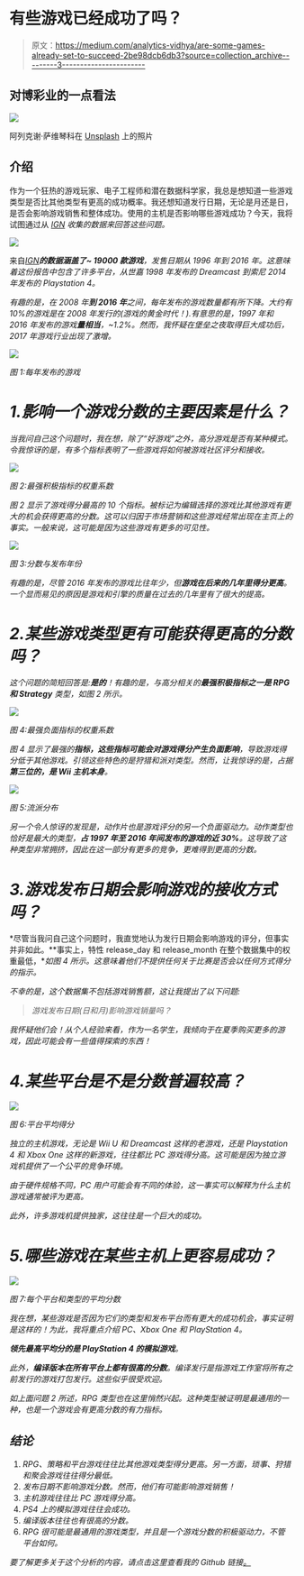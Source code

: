 # 有些游戏已经成功了吗？

> 原文：<https://medium.com/analytics-vidhya/are-some-games-already-set-to-succeed-2be98dcb6db3?source=collection_archive---------3----------------------->

## 对博彩业的一点看法

![](img/4014fc8d1f492784b10b52a0acffcfda.png)

阿列克谢·萨维琴科在 [Unsplash](https://unsplash.com?utm_source=medium&utm_medium=referral) 上的照片

## 介绍

作为一个狂热的游戏玩家、电子工程师和潜在数据科学家，我总是想知道一些游戏类型是否比其他类型有更高的成功概率。我还想知道发行日期，无论是月还是日，是否会影响游戏销售和整体成功。使用的主机是否影响哪些游戏成功？今天，我将试图通过从 [*IGN*](https://ca.ign.com/) *收集的数据来回答这些问题。*

![](img/52ce114f66b9c699f866765eeff2d869.png)

来自[*IGN*](https://ca.ign.com/)***的数据涵盖了~ 19000 款游戏**，发售日期从 1996 年到 2016 年。这意味着这份报告中包含了许多平台，从世嘉 1998 年发布的 Dreamcast 到索尼 2014 年发布的 Playstation 4。*

*有趣的是，在 2008 年**到 2016 年**之间，每年发布的游戏数量都有所下降。大约有 10%的游戏是在 2008 年发行的(游戏的黄金时代！).有意思的是，1997 年和 2016 年发布的游戏**量相当**，~1.2%。然而，我怀疑在堡垒之夜取得巨大成功后，2017 年游戏行业出现了激增。*

*![](img/69ffc51c255407de645ab324337f6dd3.png)*

*图 1:每年发布的游戏*

# *1.影响一个游戏分数的主要因素是什么？*

*当我问自己这个问题时，我在想，除了“好游戏”之外，高分游戏是否有某种模式。令我惊讶的是，有多个指标表明了一些游戏将如何被游戏社区评分和接收。*

*![](img/8354611aae40c59de555ba6acb67010d.png)*

*图 2:最强积极指标的权重系数*

*图 2 显示了游戏得分最高的 10 个指标。被标记为编辑选择的游戏比其他游戏有更大的机会获得更高的分数。这可以归因于市场营销和这些游戏经常出现在主页上的事实。一般来说，这可能是因为这些游戏有更多的可见性。*

*![](img/1145558033a6729081c3e0150cc0afda.png)*

*图 3:分数与发布年份*

*有趣的是，尽管 2016 年发布的游戏比往年少，但**游戏在后来的几年里得分更高**。一个显而易见的原因是游戏和引擎的质量在过去的几年里有了很大的提高。*

# *2.某些游戏类型更有可能获得更高的分数吗？*

*这个问题的简短回答是:**是的**！有趣的是，与高分相关的**最强积极指标之一是 RPG 和 Strategy** 类型，如图 2 所示。*

*![](img/139055f3d4e0555c7c70a0a3fa2eb5e7.png)*

*图 4:最强负面指标的权重系数*

*图 4 显示了最强的**指标，这些指标可能会对游戏得分产生负面影响**，导致游戏得分低于其他游戏。引领这些特色的是狩猎和派对类型。然而，让我惊讶的是，占据**第三位的，是 Wii 主机本身**。*

*![](img/1d536516bb1d9eb1551af83572657827.png)*

*图 5:流派分布*

*另一个令人惊讶的发现是，动作片也是游戏评分的另一个负面驱动力。动作类型也恰好是最大的类型，**占 1997 年至 2016 年间发布的游戏的近 30%**。这导致了这种类型非常拥挤，因此在这一部分有更多的竞争，更难得到更高的分数。*

# *3.游戏发布日期会影响游戏的接收方式吗？*

*尽管当我问自己这个问题时，我直觉地认为发行日期会影响游戏的评分，但事实并非如此。**事实上，特性 release_day 和 release_month 在整个数据集中的权重最低，**如图 4 所示。这意味着他们不提供任何关于比赛是否会以任何方式得分的指示。*

*不幸的是，这个数据集不包括游戏销售额，这让我提出了以下问题:*

> *游戏发布日期(日和月)影响游戏销量吗？*

*我怀疑他们会！从个人经验来看，作为一名学生，我倾向于在夏季购买更多的游戏，因此可能会有一些值得探索的东西！*

# *4.某些平台是不是分数普遍较高？*

*![](img/8c7c6d2fe129ce5743e77c005e0006d3.png)*

*图 6:平台平均得分*

*独立的主机游戏，无论是 Wii U 和 Dreamcast 这样的老游戏，还是 Playstation 4 和 Xbox One 这样的新游戏，往往都比 PC 游戏得分高。这可能是因为独立游戏机提供了一个公平的竞争环境。*

*由于硬件规格不同，PC 用户可能会有不同的体验，这一事实可以解释为什么主机游戏通常被评为更高。*

*此外，许多游戏机提供独家，这往往是一个巨大的成功。*

# *5.哪些游戏在某些主机上更容易成功？*

*![](img/03694f3583ea5224babaecda0fd02b67.png)*

*图 7:每个平台和类型的平均分数*

*我在想，某些游戏是否因为它们的类型和发布平台而有更大的成功机会，事实证明是这样的！为此，我将重点介绍 PC、Xbox One 和 PlayStation 4。*

***领先最高平均分的是 PlayStation 4 的模拟游戏**。*

*此外，**编译版本在所有平台上都有很高的分数**。编译发行是指游戏工作室将所有之前发行的游戏打包发行。这些似乎很受欢迎。*

*如上面问题 2 所述，RPG 类型也在这里悄然兴起。这种类型被证明是最通用的一种，也是一个游戏会有更高分数的有力指标。*

## *结论*

1.  *RPG、策略和平台游戏往往比其他游戏类型得分更高。另一方面，琐事、狩猎和聚会游戏往往得分最低。*
2.  *发布日期不影响游戏分数。然而，他们有可能影响游戏销售！*
3.  *主机游戏往往比 PC 游戏得分高。*
4.  *PS4 上的模拟游戏往往会成功。*
5.  *编译版本往往也有很高的分数。*
6.  *RPG 很可能是最通用的游戏类型，并且是一个游戏分数的积极驱动力，不管平台如何。*

*要了解更多关于这个分析的内容，请点击这里查看我的 Github 链接[。](https://github.com/adhamelkhouly/gaming_industry)*